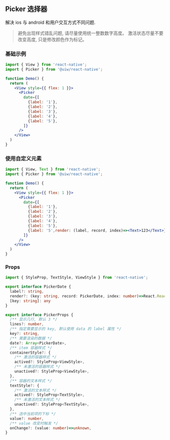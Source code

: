 Picker 选择器
---

解决 ios 与 android 和用户交互方式不同问题.

> 避免出现样式错乱问题, 请尽量使用统一整数数字高度。 
> 激活状态尽量不要改变高度, 只是修改颜色作为标记。
<!--rehype:style=border-left: 8px solid #ffe564;background-color: #ffe56440;padding: 12px 16px;-->

### 基础示例
 
```jsx
import { View } from 'react-native';
import { Picker } from '@uiw/react-native';

function Demo() {
  return (
    <View style={{ flex: 1 }}>
      <Picker 
        date={[
          {label: '1'},
          {label: '2'},
          {label: '3'},
          {label: '4'},
          {label: '5'},
        ]}
      />
    </View>
  )
}
```

### 使用自定义元素

```jsx
import { View, Text } from 'react-native';
import { Picker } from '@uiw/react-native';

function Demo() {
  return (
    <View style={{ flex: 1 }}>
      <Picker 
        date={[
          {label: '1'},
          {label: '2'},
          {label: '3'},
          {label: '4'},
          {label: '5'},
          {label: '5',render: (label, record, index)=><Text>123</Text>},
        ]}
      />
    </View>
  )
}
```



### Props

```ts
import { StyleProp, TextStyle, ViewStyle } from 'react-native';

export interface PickerDate {
  label?: string,
  render?: (key: string, record: PickerDate, index: number)=>React.ReactNode,
  [key: string]: any
}

export interface PickerProps {
  /** 显示几行, 默认 3 */
  lines?: number,
  /** 指定需要显示的 key, 默认使用 data 的 label 属性 */
  key?: string,
  /** 需要渲染的数据 */
  date?: Array<PickerDate>,
  /** item 容器样式 */
  containerStyle?: {
    /** 激活的容器样式 */
    actived?: StyleProp<ViewStyle>,
    /** 未激活的容器样式 */
    unactived?: StyleProp<ViewStyle>,
  },
  /** 容器的文本样式 */
  textStyle?: {
    /** 激活的文本样式 */
    actived?: StyleProp<TextStyle>,
    /** 未激活的文本样式 */
    unactived?: StyleProp<TextStyle>,
  },
  /** 选中当前项的下标 */
  value?: number,
  /** value 改变时触发 */
  onChange?: (value: number)=>unknown,
}
```
